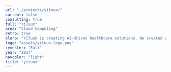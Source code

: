 ```yaml
---
url: "./projects/yituux/"
current: false
consulting: true
full: "YiTuux"
area: "Cloud Computing"
retro: true
blurb: "YiTuuX is creating AI-driven healthcare solutions. We created a queueing system on AWS that received jobs from users and split up processor load across multiple instances."
logo: "assets/yituux-logo.png"
semester: "Fall"
year: "2017"
navcolor: "light"
title: "yituux"
---
```

